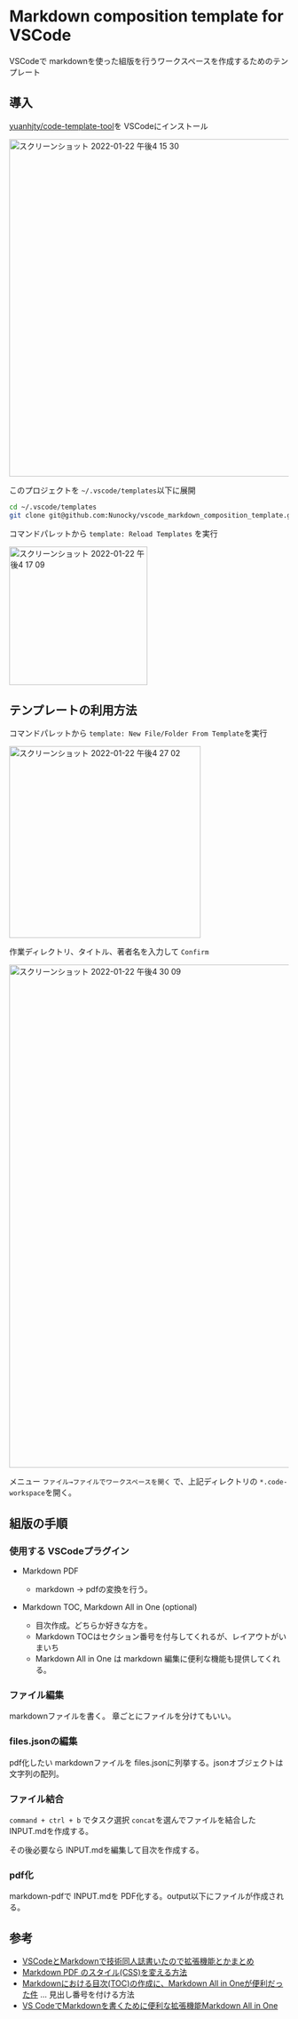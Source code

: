 # Markdown composition template for VSCode

VSCodeで markdownを使った組版を行うワークスペースを作成するためのテンプレート


## 導入

[yuanhjty/code-template-tool](https://github.com/yuanhjty/code-template-tool)を VSCodeにインストール

<img width="607" alt="スクリーンショット 2022-01-22 午後4 15 30" src="https://user-images.githubusercontent.com/750091/150629225-2e4e348f-d4db-4700-81b8-389a63874b13.png">

このプロジェクトを `~/.vscode/templates`以下に展開

``` sh
cd ~/.vscode/templates
git clone git@github.com:Nunocky/vscode_markdown_composition_template.git
```

コマンドパレットから `template: Reload Templates` を実行

<img width="249" alt="スクリーンショット 2022-01-22 午後4 17 09" src="https://user-images.githubusercontent.com/750091/150629236-bc110a3c-7a05-4277-918c-514701bcd540.png">


## テンプレートの利用方法

コマンドパレットから `template: New File/Folder From Template`を実行

<img width="345" alt="スクリーンショット 2022-01-22 午後4 27 02" src="https://user-images.githubusercontent.com/750091/150629488-784b29cc-6947-4654-bdc8-2e7c27740c10.png">

作業ディレクトリ、タイトル、著者名を入力して `Confirm`

<img width="905" alt="スクリーンショット 2022-01-22 午後4 30 09" src="https://user-images.githubusercontent.com/750091/150629498-cd66ef76-0ba5-48f8-ac63-aee2c0c2372b.png">

メニュー `ファイル→ファイルでワークスペースを開く` で、上記ディレクトリの `*.code-workspace`を開く。

## 組版の手順

### 使用する VSCodeプラグイン

* Markdown PDF
  * markdown → pdfの変換を行う。

* Markdown TOC, Markdown All in One (optional)
  * 目次作成。どちらか好きな方を。
  * Markdown TOCはセクション番号を付与してくれるが、レイアウトがいまいち
  * Markdown All in One は markdown 編集に便利な機能も提供してくれる。

### ファイル編集

markdownファイルを書く。 章ごとにファイルを分けてもいい。

### files.jsonの編集

pdf化したい markdownファイルを files.jsonに列挙する。jsonオブジェクトは文字列の配列。

### ファイル結合

`command + ctrl + b` でタスク選択 `concat`を選んでファイルを結合した INPUT.mdを作成する。

その後必要なら INPUT.mdを編集して目次を作成する。

### pdf化

markdown-pdfで INPUT.mdを PDF化する。output以下にファイルが作成される。


## 参考
* [VSCodeとMarkdownで技術同人誌書いたので拡張機能とかまとめ](https://qiita.com/reona396/items/40b234108f7664267db8#comment-2daa99ab4468e7961ae6)
* [Markdown PDF のスタイル(CSS)を変える方法](https://h-s-hige.hateblo.jp/entry/20190405/1554467885)
* [Markdownにおける目次(TOC)の作成に、Markdown All in Oneが便利だった件](https://qiita.com/eyuta/items/b1a53f3da8c5f8e7f41d) ... 見出し番号を付ける方法
* [VS CodeでMarkdownを書くために便利な拡張機能Markdown All in One](https://tonari-it.com/vscode-markdonw-all-in-one/)
